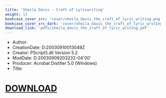 ```yaml
---
title: 'Sheila Davis - Craft of Lyricwriting'
weight: 13
bookcase_cover_src: 'cover/sheila_davis_the_craft_of_lyric_writing.png'
bookcase_cover_src_dark: 'cover/sheila_davis_the_craft_of_lyric_writing.png'
download_link: 'pdfs/sheila_davis_the_craft_of_lyric_writing.pdf'
---
```


- Author: 
- CreationDate: D:20030910013049Z
- Creator: PScript5.dll Version 5.2
- ModDate: D:20030909203232-04'00'
- Producer: Acrobat Distiller 5.0 (Windows)
- Title: 
# [DOWNLOAD](/pdfs/sheila_davis_the_craft_of_lyric_writing.pdf)
